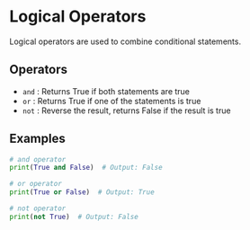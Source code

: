# Logical Operators

Logical operators are used to combine conditional statements.

## Operators

- `and` : Returns True if both statements are true
- `or` : Returns True if one of the statements is true
- `not` : Reverse the result, returns False if the result is true

## Examples

```python
# and operator
print(True and False)  # Output: False

# or operator
print(True or False)  # Output: True

# not operator
print(not True)  # Output: False
```
